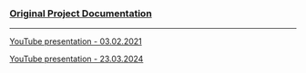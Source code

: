 ### [Original Project Documentation](https://drive.google.com/drive/folders/1mUzc4kVq7UYjaU_0GXKjfUJeZsXiwppX?usp=sharing)

---

[YouTube presentation - 03.02.2021](https://youtu.be/ZMROKo-jq-A)

[YouTube presentation - 23.03.2024](https://youtu.be/oPcUQPqXwVQ)
